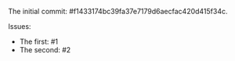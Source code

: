 The initial commit: #f1433174bc39fa37e7179d6aecfac420d415f34c.

Issues:
- The first: #1
- The second: #2